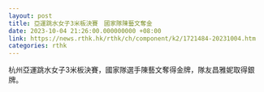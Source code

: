 ```yaml
---
layout: post
title: 亞運跳水女子3米板決賽　國家隊陳藝文奪金
date: 2023-10-04 21:26:00.000000000 +08:00
link: https://news.rthk.hk/rthk/ch/component/k2/1721484-20231004.htm
categories: rthk
---
```


杭州亞運跳水女子3米板決賽，國家隊選手陳藝文奪得金牌，隊友昌雅妮取得銀牌。
